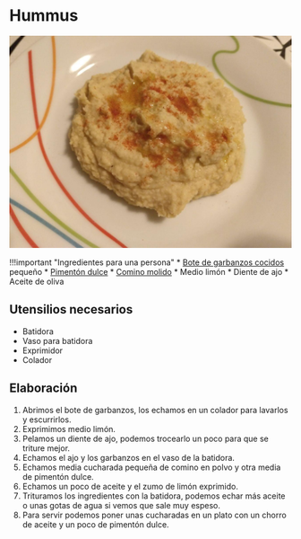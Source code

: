# Hummus

![](../img/hummus-full.jpg)

!!!important "Ingredientes para una persona"
    * [Bote de garbanzos cocidos](../ingredientes/garbanzos-cocidos.md) pequeño
    * [Pimentón dulce](../ingredientes/pimenton-dulce.md)
    * [Comino molido](../ingredientes/comino.md)
    * Medio limón
    * Diente de ajo
    * Aceite de oliva

## Utensilios necesarios

* Batidora
* Vaso para batidora
* Exprimidor
* Colador

## Elaboración

1. Abrimos el bote de garbanzos, los echamos en un colador para lavarlos y escurrirlos.
1. Exprimimos medio limón.
1. Pelamos un diente de ajo, podemos trocearlo un poco para que se triture mejor.
1. Echamos el ajo y los garbanzos en el vaso de la batidora.
1. Echamos media cucharada pequeña de comino en polvo y otra media de pimentón dulce.
1. Echamos un poco de aceite y el zumo de limón exprimido.
1. Trituramos los ingredientes con la batidora, podemos echar más aceite o unas gotas de agua si vemos que sale muy espeso.
1. Para servir podemos poner unas cucharadas en un plato con un chorro de aceite y un poco de pimentón dulce.
